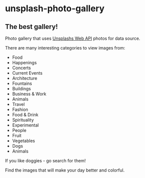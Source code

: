 # unsplash-photo-gallery

## The best gallery!

Photo gallery that uses [Unsplashs Web API](https://unsplash.com/) photos for data source.

There are many interesting categories to view images from:

* Food
* Happenings
* Concerts
* Current Events
* Architecture
* Fountains
* Buildings
* Business & Work
* Animals
* Travel
* Fashion
* Food & Drink
* Spirituality
* Experimental
* People
* Fruit
* Vegetables
* Dogs
* Animals

If you like doggies - go search for them!

Find the images that will make your day better and colorful.


